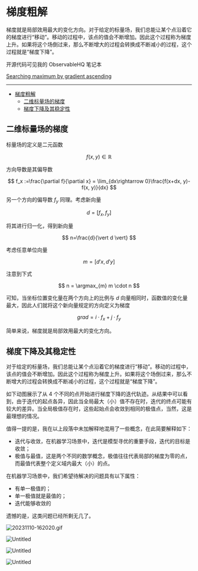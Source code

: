 # 梯度粗解

梯度就是局部效用最大的变化方向。对于给定的标量场，我们总能让某个点沿着它的梯度进行“移动”。移动的过程中，该点的值会不断增加。因此这个过程称为梯度上升。如果将这个场倒过来，那么不断增大的过程会转换成不断减小的过程，这个过程就是“梯度下降”。

开源代码可见我的 ObservableHQ 笔记本

[Searching maximum by gradient ascending](https://observablehq.com/@listenzcc/searching-maximum-by-gradient-ascending)

---
- [梯度粗解](#梯度粗解)
  - [二维标量场的梯度](#二维标量场的梯度)
  - [梯度下降及其稳定性](#梯度下降及其稳定性)


## 二维标量场的梯度

标量场的定义是二元函数

$$
f(x, y) \in \mathbb{R}
$$

方向导数是其偏导数

$$
f_x :=\frac{\partial f}{\partial x} = \lim_{dx\rightarrow 0}\frac{f(x+dx, y)-f(x, y)}{dx}
$$

另一个方向的偏导数 $f_y$ 同理。考虑新向量

$$
d = [f_x, f_y]
$$

将其进行归一化，得到新向量

$$
n=\frac{d}{\vert d \vert}
$$

考虑任意单位向量

$$
m=[d'x, d'y]
$$

注意到下式

$$
n = \argmax_{m} m \cdot n
$$

可知，当坐标位置变化量在两个方向上的比例与 $d$ 向量相同时，函数值的变化量最大，因此人们就将这个新向量规定的方向定义为梯度

$$
grad = i\cdot f_x + j \cdot f_y
$$

简单来说，梯度就是局部效用最大的变化方向。

## 梯度下降及其稳定性

对于给定的标量场，我们总能让某个点沿着它的梯度进行“移动”。移动的过程中，该点的值会不断增加。因此这个过程称为梯度上升。如果将这个场倒过来，那么不断增大的过程会转换成不断减小的过程，这个过程就是“梯度下降”。

如下动图展示了从 4 个不同的点开始进行梯度下降的迭代轨迹。从结果中可以看到，由于迭代的起点各异，因此当全局最大（小）值不存在时，迭代的终点可能有较大的差异。当全局极值存在时，这些起始点会收敛到相同的极值点，当然，这是最理想的情况。

值得一提的是，我在以上段落中未加解释地混用了一些概念，在此简要解释如下：

- 迭代与收敛，在机器学习场景中，迭代是模型寻优的重要手段，迭代的目标是收敛；
- 极值与最值，这是两个不同的数学概念，极值往往代表局部的梯度为零的点，而最值代表整个定义域内最大（小）的点。

在机器学习场景中，我们希望待解决的问题具有以下属性：

- 有单一极值的；
- 单一极值就是最值的；
- 迭代能够收敛的

遗憾的是，这类问题已经所剩无几了。

![20231110-162020.gif](%E6%A2%AF%E5%BA%A6%E7%B2%97%E8%A7%A3%207c6e866d159a4c5fa28819d9a1793860/20231110-162020.gif)

![Untitled](%E6%A2%AF%E5%BA%A6%E7%B2%97%E8%A7%A3%207c6e866d159a4c5fa28819d9a1793860/Untitled.png)

![Untitled](%E6%A2%AF%E5%BA%A6%E7%B2%97%E8%A7%A3%207c6e866d159a4c5fa28819d9a1793860/Untitled%201.png)

![Untitled](%E6%A2%AF%E5%BA%A6%E7%B2%97%E8%A7%A3%207c6e866d159a4c5fa28819d9a1793860/Untitled%202.png)